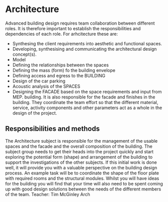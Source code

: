# Architecture
Advanced building design requires team collaboration between different roles. It is therefore important to establish the responsibilities and dependencies of each role. For arhcitecture these are:
* Synthesing the client requirements into aesthetic and functional spaces.
* Developing, synthesising and communicating the architectural design concept(s).
* Model
* Defining the relationships between the spaces
* Defining the mass (form) fo the building envelope
* Defining access and egress to the BUILDING
* Design of the car parking
* Acoustic analysis of the SPACES
* Designing the FACADE based on the space requirements and input from MEP.
building. It is also responsible for the facade and finishes in the
building. They coordinate the team effort so that the different
material, service, activity components and other parameters act as a
whole in the design of the project.

## Responsibilities and methods
The Architecture subject is responsible for the management of the
usable spaces and the facade and the overall composition of the
building. The subject group needs to get their heads into the project
quickly and start exploring the potential form (shape) and
arrangement of the building to support the investigations of the
other subjects. If this initial work is done well, it will provide
you with a valuable perspective on the building design process. An
example task will be to coordinate the shape of the floor plate with
required rooms and the structural modules. Whilst you will have ideas
for the building you will find that your time will also need to be
spent coming up with good design solutions between the needs of the
different members of the team.
Teacher: Tim McGinley
Arch

